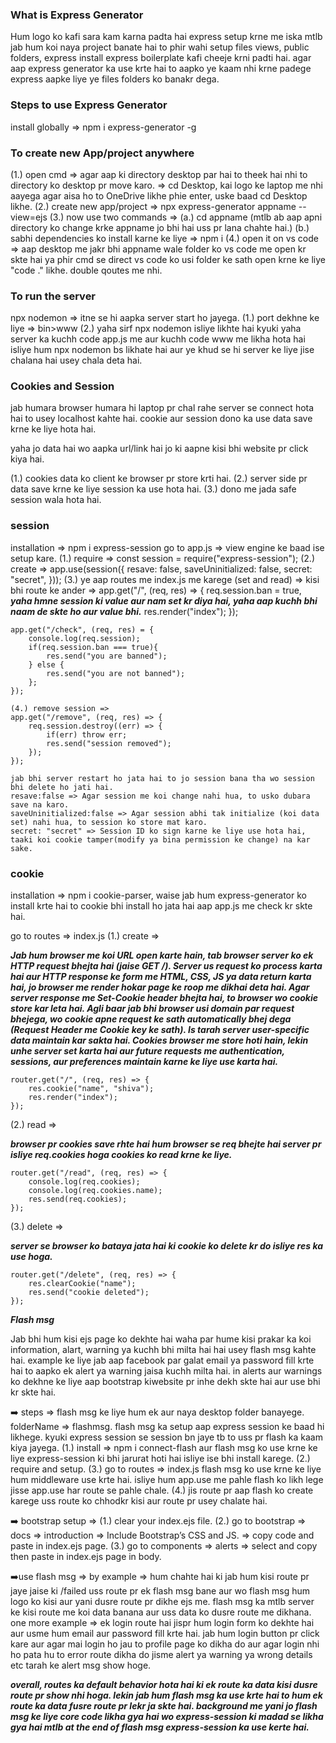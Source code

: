 ### What is Express Generator

Hum logo ko kafi sara kam karna padta hai express setup krne me iska mtlb jab hum koi naya project banate hai to phir wahi setup files views, public folders, express install express boilerplate kafi cheeje krni padti hai. agar aap express generator ka use krte hai to aapko ye kaam nhi krne padege express aapke liye ye files folders ko banakr dega.

### Steps to use Express Generator

install globally => npm i express-generator -g

### To create new App/project anywhere

(1.) open cmd => agar aap ki directory desktop par hai to theek hai nhi to directory ko desktop pr move karo. => cd Desktop, kai logo ke laptop me nhi aayega agar aisa ho to OneDrive likhe phie enter, uske baad cd Desktop likhe.
(2.) create new app/project => npx express-generator appname --view=ejs
(3.) now use two commands => (a.) cd appname (mtlb ab aap apni directory ko change krke appname jo bhi hai uss pr lana chahte hai.)
(b.) sabhi dependencies ko install karne ke liye => npm i
(4.) open it on vs code => aap desktop me jakr bhi appname wale folder ko vs code me open kr skte hai ya phir cmd se direct vs code ko usi folder ke sath open krne ke liye "code ." likhe. double qoutes me nhi.

### To run the server

npx nodemon => itne se hi aapka server start ho jayega.
(1.) port dekhne ke liye => bin>www
(2.) yaha sirf npx nodemon isliye likhte hai kyuki yaha server ka kuchh code app.js me aur kuchh code www me likha hota hai isliye hum npx nodemon bs likhate hai aur ye khud se hi server ke liye jise chalana hai usey chala deta hai.

### Cookies and Session

jab humara browser humara hi laptop pr chal rahe server se connect hota hai to usey localhost kahte hai.
cookie aur session dono ka use data save krne ke liye hota hai.

yaha jo data hai wo aapka url/link hai jo ki aapne kisi bhi website pr click kiya hai.

(1.) cookies data ko client ke browser pr store krti hai.
(2.) server side pr data save krne ke liye session ka use hota hai.
(3.) dono me jada safe session wala hota hai.

### session

installation => npm i express-session
go to app.js => view engine ke baad ise setup kare.
(1.) require => const session = require("express-session");
(2.) create =>
app.use(session({
resave: false,
saveUninitialized: false,
secret: "secret",
}));
(3.) ye aap routes me index.js me karege (set and read) =>
kisi bhi route ke ander =>
app.get("/", (req, res) => {
req.session.ban = true, **_yaha hmne session ki value aur nam set kr diya hai, yaha aap kuchh bhi naam de skte ho aur value bhi._**
res.render("index");
});

    app.get("/check", (req, res) = {
        console.log(req.session);
        if(req.session.ban === true){
            res.send("you are banned");
        } else {
            res.send("you are not banned");
        };
    });

    (4.) remove session =>
    app.get("/remove", (req, res) => {
        req.session.destroy((err) => {
            if(err) throw err;
            res.send("session removed");
        });
    });

    jab bhi server restart ho jata hai to jo session bana tha wo session bhi delete ho jati hai.
    resave:false => Agar session me koi change nahi hua, to usko dubara save na karo.
    saveUninitialized:false => Agar session abhi tak initialize (koi data set) nahi hua, to session ko store mat karo.
    secret: "secret" => Session ID ko sign karne ke liye use hota hai, taaki koi cookie tamper(modify ya bina permission ke change) na kar sake.

### cookie

installation => npm i cookie-parser, waise jab hum express-generator ko install krte hai to cookie bhi install ho jata hai aap app.js me check kr skte hai.

go to routes => index.js
(1.) create =>

**_Jab hum browser me koi URL open karte hain, tab browser server ko ek HTTP request bhejta hai (jaise GET /). Server us request ko process karta hai aur HTTP response ke form me HTML, CSS, JS ya data return karta hai, jo browser me render hokar page ke roop me dikhai deta hai. Agar server response me Set-Cookie header bhejta hai, to browser wo cookie store kar leta hai. Agli baar jab bhi browser usi domain par request bhejega, wo cookie apne request ke sath automatically bhej dega (Request Header me Cookie key ke sath). Is tarah server user-specific data maintain kar sakta hai. Cookies browser me store hoti hain, lekin unhe server set karta hai aur future requests me authentication, sessions, aur preferences maintain karne ke liye use karta hai._**

    router.get("/", (req, res) => {
        res.cookie("name", "shiva");
        res.render("index");
    });

(2.) read =>

**_browser pr cookies save rhte hai hum browser se req bhejte hai server pr isliye req.cookies hoga cookies ko read krne ke liye._**

    router.get("/read", (req, res) => {
        console.log(req.cookies);
        console.log(req.cookies.name);
        res.send(req.cookies);
    });

(3.) delete =>

**_server se browser ko bataya jata hai ki cookie ko delete kr do isliye res ka use hoga._**

    router.get("/delete", (req, res) => {
        res.clearCookie("name");
        res.send("cookie deleted");
    });

**_Flash msg_**

Jab bhi hum kisi ejs page ko dekhte hai waha par hume kisi prakar ka koi information, alart, warning ya kuchh bhi milta hai hai usey flash msg kahte hai.
example ke liye jab aap facebook par galat email ya password fill krte hai to aapko ek alert ya warning jaisa kuchh milta hai. in alerts aur warnings ko dekhne ke liye aap bootstrap kiwebsite pr inhe dekh skte hai aur use bhi kr skte hai.

➡️ steps => flash msg ke liye hum ek aur naya desktop folder banayege. folderName => flashmsg.
flash msg ka setup aap express session ke baad hi likhege. kyuki express session se session bn jaye tb to uss pr flash ka kaam kiya jayega.
(1.) install => npm i connect-flash aur flash msg ko use krne ke liye express-session ki bhi jarurat hoti hai isliye ise bhi install karege.
(2.) require and setup.
(3.) go to routes => index.js
flash msg ko use krne ke liye hum middleware use krte hai. isliye hum app.use me pahle flash ko likh lege jisse app.use har route se pahle chale.
(4.) jis route pr aap flash ko create karege uss route ko chhodkr kisi aur route pr usey chalate hai.

➡️ bootstrap setup =>
(1.) clear your index.ejs file.
(2.) go to bootstrap => docs => introduction => Include Bootstrap’s CSS and JS. => copy code and paste in index.ejs page.
(3.) go to components => alerts => select and copy then paste in index.ejs page in body.

➡️use flash msg => by example => hum chahte hai ki jab hum kisi route pr jaye jaise ki /failed uss route pr ek flash msg bane aur wo flash msg hum logo ko kisi aur yani dusre route pr dikhe ejs me.
flash msg ka mtlb server ke kisi route me koi data banana aur uss data ko dusre route me dikhana.
one more example => ek login route hai jispr hum login form ko dekhte hai aur usme hum email aur password fill krte hai. jab hum login button pr click kare aur agar mai login ho jau to profile page ko dikha do aur agar login nhi ho pata hu to error route dikha do jisme alert ya warning ya wrong details etc tarah ke alert msg show hoge.

**_overall, routes ka default behavior hota hai ki ek route ka data kisi dusre route pr show nhi hoga. lekin jab hum flash msg ka use krte hai to hum ek route ka data fusre route pr lekr ja skte hai. background me yani jo flash msg ke liye core code likha gya hai wo express-session ki madad se likha gya hai mtlb at the end of flash msg express-session ka use kerte hai._**
